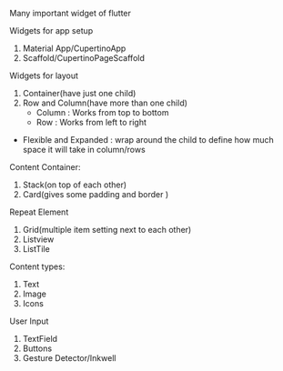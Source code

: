 Many important widget of flutter


Widgets for app setup
1. Material App/CupertinoApp
2. Scaffold/CupertinoPageScaffold


 Widgets for layout
 1. Container(have just one child)
 2. Row and Column(have more than one child)
    * Column : Works from top to bottom
    * Row : Works from left to right
    

 * Flexible and Expanded : wrap around the child to define how much space it will take in column/rows


 Content Container:
 1. Stack(on top of each other)
 2. Card(gives some padding and border )


 Repeat Element
 1. Grid(multiple item setting next to each other)
 2. Listview
 3. ListTile


Content types:
1. Text
2. Image
3. Icons

User Input
1. TextField
2. Buttons
3. Gesture Detector/Inkwell
